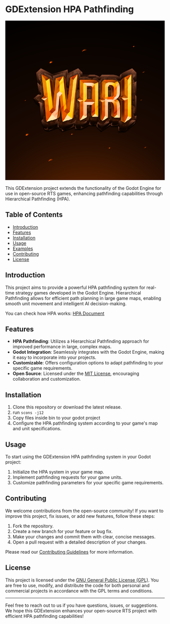 # GDExtension HPA Pathfinding

![Project Logo](project_logo.png) <!-- Include an appropriate project logo or image -->

This GDExtension project extends the functionality of the Godot Engine for use in open-source RTS games, enhancing pathfinding capabilities through Hierarchical Pathfinding (HPA).

## Table of Contents
- [Introduction](#introduction)
- [Features](#features)
- [Installation](#installation)
- [Usage](#usage)
- [Examples](#examples)
- [Contributing](#contributing)
- [License](#license)

## Introduction

This project aims to provide a powerful HPA pathfinding system for real-time strategy games developed in the Godot Engine. Hierarchical Pathfinding allows for efficient path planning in large game maps, enabling smooth unit movement and intelligent AI decision-making.

You can check how HPA works: [HPA Document](hpa_document.pdf)

## Features

- **HPA Pathfinding**: Utilizes a Hierarchical Pathfinding approach for improved performance in large, complex maps.
- **Godot Integration**: Seamlessly integrates with the Godot Engine, making it easy to incorporate into your projects.
- **Customizable**: Offers configuration options to adapt pathfinding to your specific game requirements.
- **Open Source**: Licensed under the [MIT License](LICENSE), encouraging collaboration and customization.

## Installation

1. Clone this repository or download the latest release.
2. run `scons -j12`
3. Copy files inside bin to your godot project
3. Configure the HPA pathfinding system according to your game's map and unit specifications.

## Usage

To start using the GDExtension HPA pathfinding system in your Godot project:

1. Initialize the HPA system in your game map.
2. Implement pathfinding requests for your game units.
3. Customize pathfinding parameters for your specific game requirements.

## Contributing

We welcome contributions from the open-source community! If you want to improve this project, fix issues, or add new features, follow these steps:

1. Fork the repository.
2. Create a new branch for your feature or bug fix.
3. Make your changes and commit them with clear, concise messages.
4. Open a pull request with a detailed description of your changes.

Please read our [Contributing Guidelines](CONTRIBUTING.md) for more information.

## License

This project is licensed under the [GNU General Public License (GPL)](LICENSE). You are free to use, modify, and distribute the code for both personal and commercial projects in accordance with the GPL terms and conditions.

---

Feel free to reach out to us if you have questions, issues, or suggestions. We hope this GDExtension enhances your open-source RTS project with efficient HPA pathfinding capabilities!
